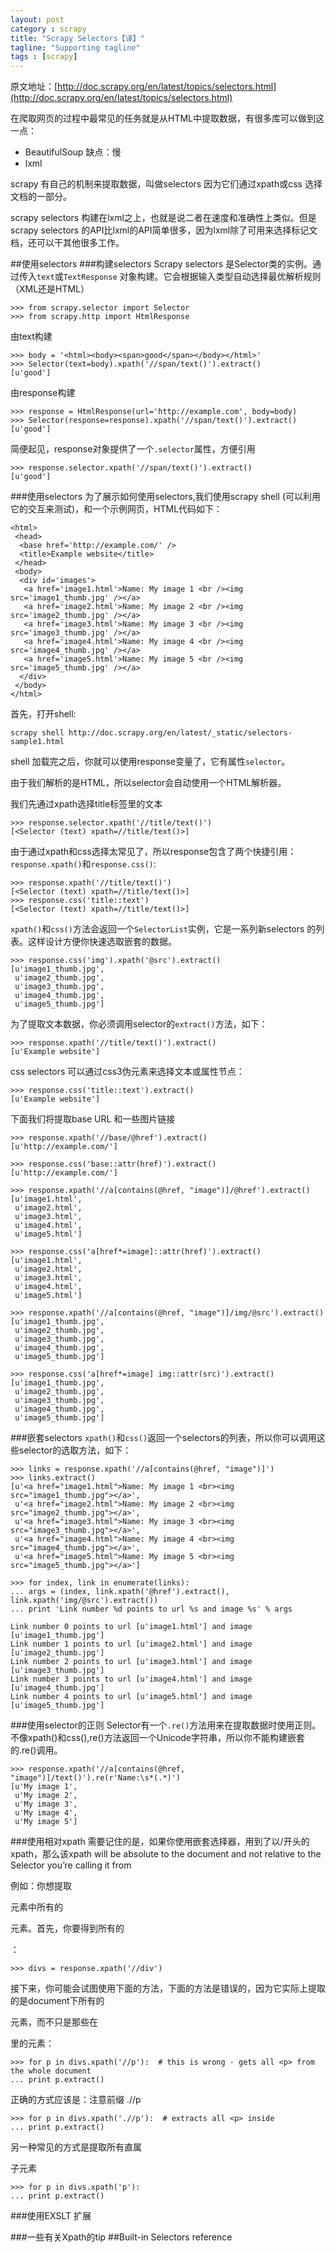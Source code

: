 ```yaml
---
layout: post
category : scrapy
title: "Scrapy Selectors【译】"
tagline: "Supporting tagline"
tags : [scrapy]
---
```

原文地址：[http://doc.scrapy.org/en/latest/topics/selectors.html](http://doc.scrapy.org/en/latest/topics/selectors.html)

在爬取网页的过程中最常见的任务就是从HTML中提取数据，有很多库可以做到这一点：

 - BeautifulSoup 缺点：慢
 - lxml

scrapy 有自己的机制来提取数据，叫做selectors 因为它们通过xpath或css 选择文档的一部分。

scrapy selectors 构建在lxml之上，也就是说二者在速度和准确性上类似。但是scrapy selectors 的API比lxml的API简单很多，因为lxml除了可用来选择标记文档，还可以干其他很多工作。
 
##使用selectors
###构建selectors
Scrapy selectors 是Selector类的实例。通过传入`text`或`TextResponse` 对象构建。它会根据输入类型自动选择最优解析规则（XML还是HTML）
 

    >>> from scrapy.selector import Selector
    >>> from scrapy.http import HtmlResponse
    

由text构建

    >>> body = '<html><body><span>good</span></body></html>'
    >>> Selector(text=body).xpath('//span/text()').extract()
    [u'good']
    

由response构建

    >>> response = HtmlResponse(url='http://example.com', body=body)
    >>> Selector(response=response).xpath('//span/text()').extract()
    [u'good']
    

简便起见，response对象提供了一个`.selector`属性，方便引用

    >>> response.selector.xpath('//span/text()').extract()
    [u'good']
    

###使用selectors
为了展示如何使用selectors,我们使用scrapy shell (可以利用它的交互来测试)，和一个示例网页，HTML代码如下：

    <html>
     <head>
      <base href='http://example.com/' />
      <title>Example website</title>
     </head>
     <body>
      <div id='images'>
       <a href='image1.html'>Name: My image 1 <br /><img src='image1_thumb.jpg' /></a>
       <a href='image2.html'>Name: My image 2 <br /><img src='image2_thumb.jpg' /></a>
       <a href='image3.html'>Name: My image 3 <br /><img src='image3_thumb.jpg' /></a>
       <a href='image4.html'>Name: My image 4 <br /><img src='image4_thumb.jpg' /></a>
       <a href='image5.html'>Name: My image 5 <br /><img src='image5_thumb.jpg' /></a>
      </div>
     </body>
    </html>
    

首先，打开shell:

    scrapy shell http://doc.scrapy.org/en/latest/_static/selectors-sample1.html
    
shell 加载完之后，你就可以使用response变量了，它有属性`selector`。

由于我们解析的是HTML，所以selector会自动使用一个HTML解析器。

我们先通过xpath选择title标签里的文本

    >>> response.selector.xpath('//title/text()')
    [<Selector (text) xpath=//title/text()>]
    

由于通过xpath和css选择太常见了，所以response包含了两个快捷引用：`response.xpath()`和`response.css()`:

    >>> response.xpath('//title/text()')
    [<Selector (text) xpath=//title/text()>]
    >>> response.css('title::text')
    [<Selector (text) xpath=//title/text()>]
    

`xpath()`和`css()`方法会返回一个`SelectorList`实例，它是一系列新selectors 的列表。这样设计方便你快速选取嵌套的数据。

    >>> response.css('img').xpath('@src').extract()
    [u'image1_thumb.jpg',
     u'image2_thumb.jpg',
     u'image3_thumb.jpg',
     u'image4_thumb.jpg',
     u'image5_thumb.jpg']
    

为了提取文本数据，你必须调用selector的`extract()`方法，如下：

    >>> response.xpath('//title/text()').extract()
    [u'Example website']
    

css selectors 可以通过css3伪元素来选择文本或属性节点：

    >>> response.css('title::text').extract()
    [u'Example website']
    

下面我们将提取base URL  和一些图片链接
    
    >>> response.xpath('//base/@href').extract()
    [u'http://example.com/']
    
    >>> response.css('base::attr(href)').extract()
    [u'http://example.com/']
    
    >>> response.xpath('//a[contains(@href, "image")]/@href').extract()
    [u'image1.html',
     u'image2.html',
     u'image3.html',
     u'image4.html',
     u'image5.html']
    
    >>> response.css('a[href*=image]::attr(href)').extract()
    [u'image1.html',
     u'image2.html',
     u'image3.html',
     u'image4.html',
     u'image5.html']
    
    >>> response.xpath('//a[contains(@href, "image")]/img/@src').extract()
    [u'image1_thumb.jpg',
     u'image2_thumb.jpg',
     u'image3_thumb.jpg',
     u'image4_thumb.jpg',
     u'image5_thumb.jpg']
    
    >>> response.css('a[href*=image] img::attr(src)').extract()
    [u'image1_thumb.jpg',
     u'image2_thumb.jpg',
     u'image3_thumb.jpg',
     u'image4_thumb.jpg',
     u'image5_thumb.jpg']
    

###嵌套selectors
`xpath()`和`css()`返回一个selectors的列表，所以你可以调用这些selector的选取方法，如下：
    
    >>> links = response.xpath('//a[contains(@href, "image")]')
    >>> links.extract()
    [u'<a href="image1.html">Name: My image 1 <br><img src="image1_thumb.jpg"></a>',
     u'<a href="image2.html">Name: My image 2 <br><img src="image2_thumb.jpg"></a>',
     u'<a href="image3.html">Name: My image 3 <br><img src="image3_thumb.jpg"></a>',
     u'<a href="image4.html">Name: My image 4 <br><img src="image4_thumb.jpg"></a>',
     u'<a href="image5.html">Name: My image 5 <br><img src="image5_thumb.jpg"></a>']
    
    >>> for index, link in enumerate(links):
    ... args = (index, link.xpath('@href').extract(), link.xpath('img/@src').extract())
    ... print 'Link number %d points to url %s and image %s' % args
    
    Link number 0 points to url [u'image1.html'] and image [u'image1_thumb.jpg']
    Link number 1 points to url [u'image2.html'] and image [u'image2_thumb.jpg']
    Link number 2 points to url [u'image3.html'] and image [u'image3_thumb.jpg']
    Link number 3 points to url [u'image4.html'] and image [u'image4_thumb.jpg']
    Link number 4 points to url [u'image5.html'] and image [u'image5_thumb.jpg']
    

###使用selector的正则
Selector有一个`.re()`方法用来在提取数据时使用正则。不像xpath()和css(),re()方法返回一个Unicode字符串，所以你不能构建嵌套的.re()调用。

    >>> response.xpath('//a[contains(@href, "image")]/text()').re(r'Name:\s*(.*)')
    [u'My image 1',
     u'My image 2',
     u'My image 3',
     u'My image 4',
     u'My image 5']
    

###使用相对xpath
需要记住的是，如果你使用嵌套选择器，用到了以/开头的xpath，那么该xpath will be absolute to the document and not relative to the Selector you’re calling it from

例如：你想提取<div>元素中所有的<p>元素。首先，你要得到所有的<div>：

	>>> divs = response.xpath('//div')

接下来，你可能会试图使用下面的方法，下面的方法是错误的，因为它实际上提取的是document下所有的<p>元素，而不只是那些在<div>里的元素：

    >>> for p in divs.xpath('//p'):  # this is wrong - gets all <p> from the whole document
    ... print p.extract()
    

正确的方式应该是：注意前缀 .//p

    >>> for p in divs.xpath('.//p'):  # extracts all <p> inside
    ... print p.extract()
    

另一种常见的方式是提取所有直属<p>子元素
    
    >>> for p in divs.xpath('p'):
    ... print p.extract()
    

###使用EXSLT 扩展

###一些有关Xpath的tip
##Built-in Selectors reference